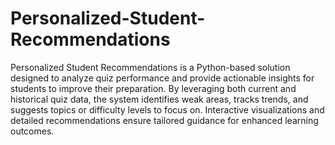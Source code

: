 # Personalized-Student-Recommendations
Personalized Student Recommendations is a Python-based solution designed to analyze quiz performance and provide actionable insights for students to improve their preparation. By leveraging both current and historical quiz data, the system identifies weak areas, tracks trends, and suggests topics or difficulty levels to focus on. Interactive visualizations and detailed recommendations ensure tailored guidance for enhanced learning outcomes.
